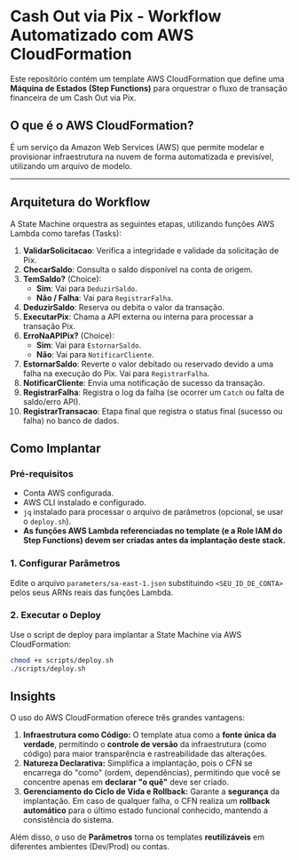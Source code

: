 # Cash Out via Pix - Workflow Automatizado com AWS CloudFormation

Este repositório contém um template AWS CloudFormation que define uma **Máquina de Estados (Step Functions)** para orquestrar o fluxo de transação financeira de um Cash Out via Pix.

## O que é o AWS CloudFormation?

É um serviço da Amazon Web Services (AWS) que permite modelar e provisionar infraestrutura na nuvem de forma automatizada e previsível, utilizando um arquivo de modelo.

---

## Arquitetura do Workflow

A State Machine orquestra as seguintes etapas, utilizando funções AWS Lambda como tarefas (Tasks):

1.  **ValidarSolicitacao**: Verifica a integridade e validade da solicitação de Pix.
2.  **ChecarSaldo**: Consulta o saldo disponível na conta de origem.
3.  **TemSaldo?** (Choice):
    * **Sim**: Vai para `DeduzirSaldo`.
    * **Não / Falha**: Vai para `RegistrarFalha`.
4.  **DeduzirSaldo**: Reserva ou debita o valor da transação.
5.  **ExecutarPix**: Chama a API externa ou interna para processar a transação Pix.
6.  **ErroNaAPIPix?** (Choice):
    * **Sim**: Vai para `EstornarSaldo`.
    * **Não**: Vai para `NotificarCliente`.
7.  **EstornarSaldo**: Reverte o valor debitado ou reservado devido a uma falha na execução do Pix. Vai para `RegistrarFalha`.
8.  **NotificarCliente**: Envia uma notificação de sucesso da transação.
9.  **RegistrarFalha**: Registra o log da falha (se ocorrer um `Catch` ou falta de saldo/erro API).
10. **RegistrarTransacao**: Etapa final que registra o status final (sucesso ou falha) no banco de dados.

## Como Implantar

### Pré-requisitos

* Conta AWS configurada.
* AWS CLI instalado e configurado.
* `jq` instalado para processar o arquivo de parâmetros (opcional, se usar o `deploy.sh`).
* **As funções AWS Lambda referenciadas no template (e a Role IAM do Step Functions) devem ser criadas antes da implantação deste stack.**

### 1. Configurar Parâmetros

Edite o arquivo `parameters/sa-east-1.json` substituindo `<SEU_ID_DE_CONTA>` pelos seus ARNs reais das funções Lambda.

### 2. Executar o Deploy

Use o script de deploy para implantar a State Machine via AWS CloudFormation:

```bash
chmod +x scripts/deploy.sh
./scripts/deploy.sh
```

## Insights
O uso do AWS CloudFormation oferece três grandes vantagens:

1.  **Infraestrutura como Código:** O template atua como a **fonte única da verdade**, permitindo o **controle de versão** da infraestrutura (como código) para maior transparência e rastreabilidade das alterações.
2.  **Natureza Declarativa:** Simplifica a implantação, pois o CFN se encarrega do "como" (ordem, dependências), permitindo que você se concentre apenas em **declarar "o quê"** deve ser criado.
3.  **Gerenciamento do Ciclo de Vida e Rollback:** Garante a **segurança** da implantação. Em caso de qualquer falha, o CFN realiza um **rollback automático** para o último estado funcional conhecido, mantendo a consistência do sistema.

Além disso, o uso de **Parâmetros** torna os templates **reutilizáveis** em diferentes ambientes (Dev/Prod) ou contas.

